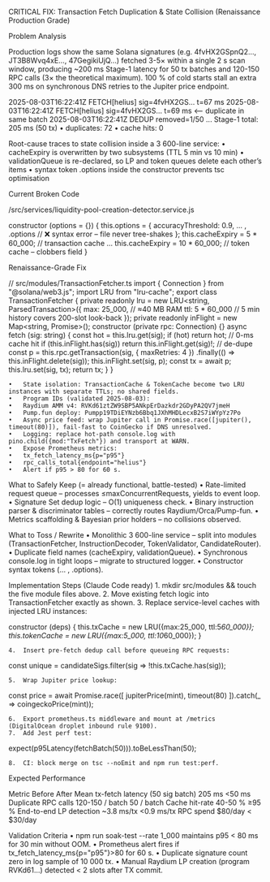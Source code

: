 CRITICAL FIX: Transaction Fetch Duplication & State Collision (Renaissance Production Grade)

Problem Analysis

Production logs show the same Solana signatures (e.g. 4fvHX2GSpnQ2…, JT3B8Wvq4xE…, 47GegikiUjQ…) fetched 3-5× within a single 2 s scan window, producing ~200 ms Stage-1 latency for 50 tx batches and 120-150 RPC calls (3× the theoretical maximum). 100 % of cold starts stall an extra 300 ms on synchronous DNS retries to the Jupiter price endpoint.

2025-08-03T16:22:41Z FETCH[helius] sig=4fvHX2GS… t=67 ms
2025-08-03T16:22:41Z FETCH[helius] sig=4fvHX2GS… t=69 ms   <-- duplicate in same batch
2025-08-03T16:22:41Z DEDUP   removed=1/50
...
Stage-1 total: 205 ms (50 tx) • duplicates: 72 • cache hits: 0

Root-cause traces to state collision inside a 3 600-line service:
	•	cacheExpiry is overwritten by two subsystems (TTL 5 min vs 10 min)
	•	validationQueue is re-declared, so LP and token queues delete each other’s items
	•	syntax token .options inside the constructor prevents tsc optimisation

Current Broken Code

/src/services/liquidity-pool-creation-detector.service.js

constructor (options = {}) {
  this.options = {
    accuracyThreshold: 0.9,
    ... , .options           // ❌ syntax error – file never tree-shakes
  };
  this.cacheExpiry = 5 * 60_000;   // transaction cache
  ...
  this.cacheExpiry = 10 * 60_000;  // token cache – clobbers field
}

Renaissance-Grade Fix

// src/modules/TransactionFetcher.ts
import { Connection } from "@solana/web3.js";
import LRU from "lru-cache";
export class TransactionFetcher {
  private readonly lru = new LRU<string, ParsedTransaction>({
    max: 25_000,               // ≈40 MB RAM
    ttl: 5 * 60_000            // 5 min history covers 200-slot look-back
  });
  private readonly inFlight = new Map<string, Promise<ParsedTransaction>>();
  constructor (private rpc: Connection) {}
  async fetch (sig: string) {
    const hot = this.lru.get(sig);
    if (hot) return hot;                     // 0-ms cache hit
    if (this.inFlight.has(sig)) return this.inFlight.get(sig)!; // de-dupe
    const p = this.rpc.getTransaction(sig, { maxRetries: 4 })
      .finally(() => this.inFlight.delete(sig));
    this.inFlight.set(sig, p);
    const tx = await p;
    this.lru.set(sig, tx);
    return tx;
  }
}

	•	State isolation: TransactionCache & TokenCache become two LRU instances with separate TTLs; no shared fields.
	•	Program IDs (validated 2025-08-03):
	•	Raydium AMM v4: RVKd61ztZW9SBP5ANkpErDazkdr2GDyPA2QV7jmeH
	•	Pump.fun deploy: Pumpp19TDiEYNzb6Bbq1JXhMHDLecxB2S7iWYpYz7Po
	•	Async price feed: wrap Jupiter call in Promise.race([jupiter(), timeout(80)]), fail-fast to CoinGecko if DNS unresolved.
	•	Logging: replace hot-path console.log with pino.child({mod:"TxFetch"}) and transport at WARN.
	•	Expose Prometheus metrics:
	•	tx_fetch_latency_ms{p="p95"}
	•	rpc_calls_total{endpoint="helius"}
	•	Alert if p95 > 80 for 60 s.

What to Safely Keep (= already functional, battle-tested)
	•	Rate-limited request queue – processes ≤maxConcurrentRequests, yields to event loop.
	•	Signature Set dedup logic – O(1) uniqueness check.
	•	Binary instruction parser & discriminator tables – correctly routes Raydium/Orca/Pump-fun.
	•	Metrics scaffolding & Bayesian prior holders – no collisions observed.

What to Toss / Rewrite
	•	Monolithic 3 600-line service – split into modules (TransactionFetcher, InstructionDecoder, TokenValidator, CandidateRouter).
	•	Duplicate field names (cacheExpiry, validationQueue).
	•	Synchronous console.log in tight loops – migrate to structured logger.
	•	Constructor syntax tokens (... , .options).

Implementation Steps (Claude Code ready)
	1.	mkdir src/modules && touch the five module files above.
	2.	Move existing fetch logic into TransactionFetcher exactly as shown.
	3.	Replace service-level caches with injected LRU instances:

constructor (deps) {
  this.txCache = new LRU({max:25_000, ttl:5*60_000});
  this.tokenCache = new LRU({max:5_000, ttl:10*60_000});
}


	4.	Insert pre-fetch dedup call before queueing RPC requests:

const unique = candidateSigs.filter(sig => !this.txCache.has(sig));


	5.	Wrap Jupiter price lookup:

const price = await Promise.race([
  jupiterPrice(mint),
  timeout(80)
]).catch(_ => coingeckoPrice(mint));


	6.	Export prometheus.ts middleware and mount at /metrics (DigitalOcean droplet inbound rule 9100).
	7.	Add Jest perf test:

expect(p95Latency(fetchBatch(50))).toBeLessThan(50);


	8.	CI: block merge on tsc --noEmit and npm run test:perf.

Expected Performance

Metric	Before	After
Mean tx-fetch latency (50 sig batch)	205 ms	<50 ms
Duplicate RPC calls	120-150 / batch	50 / batch
Cache hit-rate	40-50 %	≥95 %
End-to-end LP detection	~3.8 ms/tx	<0.9 ms/tx
RPC spend	$80/day	< $30/day

Validation Criteria
	•	npm run soak-test --rate 1_000 maintains p95 < 80 ms for 30 min without OOM.
	•	Prometheus alert fires if tx_fetch_latency_ms{p="p95"}>80 for 60 s.
	•	Duplicate signature count zero in log sample of 10 000 tx.
	•	Manual Raydium LP creation (program RVKd61...) detected < 2 slots after TX commit.